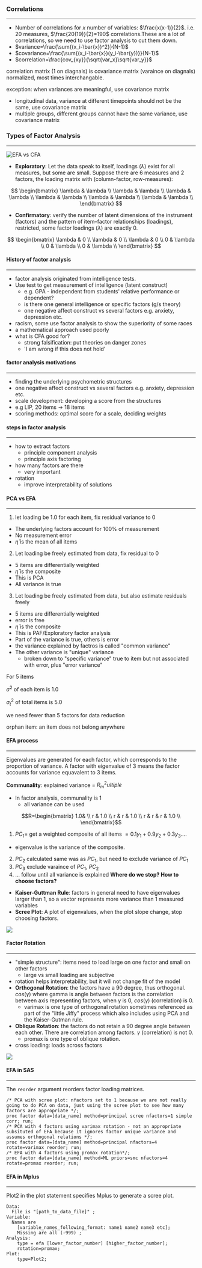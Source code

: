 

###  **Correlations**
<hr>

- Number of correlations for $x$ number of variables: $\frac{x(x-1)}{2}$. i.e. 20 measures, $\frac{20(19)}{2}=190$ correlations.These are a lot of correlations, so we need to use factor analysis to cut them down.
-  $variance=\frac{\sum{(x_i-\bar{x})^2}}{N-1}$
-  $covariance=\frac{\sum{(x_i-\bar{x})(y_i-\bar{y})}}{N-1}$
-  $correlation=\frac{cov_{xy}}{\sqrt{var_x}\sqrt{var_y}}$

correlation matrix (1 on diagnals) is covariance matrix (varaince on diagnals) normalized, most times interchangable.

exception: when variances are meaningful, use covariance matrix

- longitudinal data, variance at different timepoints should not be the same, use covariance matrix
- multiple groups, different groups cannot have the same variance, use covariance matrix


###  **Types of Factor Analysis**
<hr>

![EFA vs CFA](https://maksimrudnev.com/istanbul2019/images/EFACFA.png)
-  **Exploratory**: Let the data speak to itself, loadings ($\lambda$) exist for all measures, but some are small. Suppose there are 6 measures and 2 factors, the loading matrix with (column-factor, row-measures): 
  
$$
\begin{bmatrix}
\lambda & \lambda \\
\lambda & \lambda \\
\lambda & \lambda \\
\lambda & \lambda \\
\lambda & \lambda \\
\lambda & \lambda \\
\end{bmatrix}
$$

-  **Confirmatory**:  verify the number of latent dimensions of the instrument (factors) and the pattern of item–factor relationships (loadings), restricted, some factor loadings ($\lambda$) are exactly 0.

$$
\begin{bmatrix}
\lambda & 0 \\
\lambda & 0 \\
\lambda & 0 \\
0 & \lambda \\
0 & \lambda \\
0 & \lambda \\
\end{bmatrix}
$$


#### **History of factor analysis**
<hr>

- factor analysis originated from intelligence tests.
- Use test to get measurement of intelligence (latent construct)
	- e.g. GPA - independent from students' relative performance or dependent?
	- is there one general intelligence or specific factors (g/s theory)
	- one negative affect construct vs several factors e.g. anxiety, depression etc.
- racism, some use factor analysis to show the superiority of some races
- a mathematical approach used poorly 
- what is CFA good for?
	- strong falsification: put theories on danger zones
	- 'I am wrong if this does not hold'


#### **factor analysis motivations**
<hr>

- finding the underlying psychometric structures
 - one negative affect construct vs several factors e.g. anxiety, depression etc.
- scale development: developing a score from the structures
 - e.g LIP, 20 items -> 18 items
- scoring methods: optimal score for a scale, deciding weights



#### **steps in factor analysis**
<hr>

- how to extract factors
  - principle component analysis
  - principle axis factoring
- how many factors are there
  - very important
- rotation
  - improve interpretability of solutions

#### **PCA vs EFA**
<hr>

1. let loading be 1.0 for each item, fix residual variance to 0
  - The underlying factors account for 100% of measurement
  - No measurement error
  - $\hat{\eta}$ is the mean of all items

2. Let loading be freely estimated from data, fix residual to 0
  - 5 items are differentially weighted
  - $\hat{\eta}$ is the composite
  - This is PCA
  - All variance is true

3. Let loading be freely estimated from data, but also estimate residuals freely
  - 5 items are differentially weighted
  - error is free
  - $\hat{\eta}$ is the composite
  - This is PAF/Exploratory factor analysis
  - Part of the variance is true, others is error
  - the variance explained by factros is called "common variance"
  - The other variance is "unique" variance
    - broken down to "specific variance" true to item but not associated with error, plus "error variance"

For 5 items

$\sigma^2$ of each item is 1.0

$\sigma^2_t$ of total items is 5.0

we need fewer than 5 factors for data reduction

orphan item: an item does not belong anywhere

#### **EFA process**
<hr>

Eigenvalues are generated for each factor, which corresponds to the proportion of variance. A factor with eigenvalue of 3 means the factor accounts for variance equavalent to 3 items. 

**Communality**: explained variance = $R^2_multiple$
- In factor analysis, communality is 1
  - all variance can be used

$$R=\begin{bmatrix}
1.0& \\
r & 1.0 \\
r & r & 1.0 \\
r & r  & r & 1.0 \\
\end{bmatrix}$$


1. $PC_1$= get a weighted composite of all items $=0.1y_1+0.9y_2+0.3y_3....$
  - eigenvalue is the variance of the composite.
2. $PC_2$ calculated same was as $PC_1$, but need to exclude variance of $PC_1$
3. $PC_3$ exclude varaince of $PC_1$, $PC_2$
4. ... follow until all variance is explained 
**Where do we stop? How to choose factors?**

- **Kaiser-Guttman Rule**: factors in general need to have eigenvalues larger than 1, so a vector represents more variance than 1 measured variables
- **Scree Plot**: A plot of eigenvalues, when the plot slope change, stop choosing factors.

![](https://www.researchgate.net/profile/Gerard_Niveau/publication/306084054/figure/fig2/AS:594225242583043@1518685746537/Scree-plot-of-eigenvalues-after-principal-component-analysis.png)

#### **Factor Rotation**
<hr>

- "simple structure": items need to load large on one factor and small on other factors
  - large vs small loading are subjective
- rotation helps interpretability, but it will not change fit of the model
- **Orthogonal Rotation**: the factors have a 90 degree, thus orthogonal. $cos(\gamma)$ where gamma is angle between factors is the correlation between axis representing factors, when $\gamma$ is 0, $cos(\gamma)$ (correlation) is 0.
  - varimax is one type of orthogonal rotation sometimes referenced as part of the "little Jiffy" process which also includes using PCA and the Kaiser-Gutman rule. 
- **Oblique Rotation**: the factors do not retain a 90 degree angle between each other. There are correlation among factors. $\gamma$ (correlation) is not 0.
  - promax is one type of oblique rotation. 
- cross loading: loads across factors


![](https://image.slidesharecdn.com/factoranalysisfa-150330054449-conversion-gate01/95/factor-analysis-fa-13-638.jpg?cb=1427712397)

#### **EFA in SAS**
<hr>

The `reorder` argument reorders factor loading matrices.

```sas
/* PCA with scree plot: nfactors set to 1 because we are not really going to do PCA on data, just using the scree plot to see how many factors are appropriate */;
proc factor data=[data_name] method=principal scree nfactors=1 simple corr; run;
/* PCA with 4 factors using varimax rotation - not an appropriate subsituted of EFA because it ignores factor unique variance and assumes orthogonal relations */;
proc factor data=[data_name] method=principal nfactors=4 rotate=varimax reorder; run;
/* EFA with 4 factors using promax rotation*/;
proc factor data=[data_name] method=ML priors=smc nfactors=4 rotate=promax reorder; run;

```

#### **EFA in Mplus**
<hr>

Plot2 in the plot statement specifies Mplus to generate a scree plot.

```
Data:
  File is "[path_to_data_file]" ;
Variable:
  Names are 
    [variable_names_following_format: name1 name2 name3 etc]; 
    Missing are all (-999) ; 
Analysis: 
    type = efa [lower_factor_number] [higher_factor_number];
    rotation=promax;
Plot:
    type=Plot2;
```
 